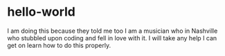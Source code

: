 # hello-world
I am doing this because they told me too
I am a musician who in Nashville who stubbled upon coding and fell in love with it.
I will take any help I can get on learn how to do this properly.
